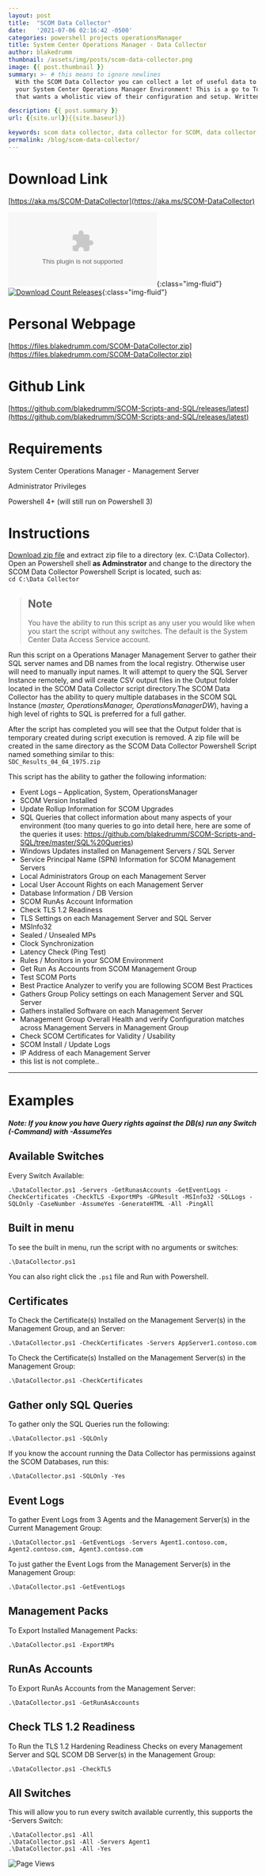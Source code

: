 ```yaml
---
layout: post
title:  "SCOM Data Collector"
date:   '2021-07-06 02:16:42 -0500'
categories: powershell projects operationsManager
title: System Center Operations Manager - Data Collector
author: blakedrumm
thumbnail: /assets/img/posts/scom-data-collector.png
image: {{ post.thumbnail }}
summary: >- # this means to ignore newlines
  With the SCOM Data Collector you can collect a lot of useful data to analyze and troubleshoot
  your System Center Operations Manager Environment! This is a go to Tool for any SCOM Admin 
  that wants a wholistic view of their configuration and setup. Written in Powershell!

description: {{ post.summary }}
url: {{site.url}}{{site.baseurl}}

keywords: scom data collector, data collector for SCOM, data collector script, SDC_Results, scom, Operations Manager Data Collector, Performance Analysis, powershell script for SCOM, powershell script
permalink: /blog/scom-data-collector/
---
```

# Download Link
[https://aka.ms/SCOM-DataCollector](https://aka.ms/SCOM-DataCollector)

[![Download Count Latest](https://img.shields.io/github/downloads/blakedrumm/SCOM-Scripts-and-SQL/latest/SCOM-DataCollector.zip?style=for-the-badge&color=brightgreen)](https://aka.ms/SCOM-DataCollector){:class="img-fluid"} \
[![Download Count Releases](https://img.shields.io/github/downloads/blakedrumm/SCOM-Scripts-and-SQL/total.svg?style=for-the-badge&color=brightgreen)](https://github.com/blakedrumm/SCOM-Scripts-and-SQL/releases){:class="img-fluid"}

# Personal Webpage
[https://files.blakedrumm.com/SCOM-DataCollector.zip](https://files.blakedrumm.com/SCOM-DataCollector.zip)

# Github Link
[https://github.com/blakedrumm/SCOM-Scripts-and-SQL/releases/latest](https://github.com/blakedrumm/SCOM-Scripts-and-SQL/releases/latest)

# Requirements
System Center Operations Manager - Management Server

Administrator Privileges

Powershell 4+ (will still run on Powershell 3)

# Instructions

[Download zip file](https://aka.ms/SCOM-DataCollector) and extract zip file to a directory (ex. C:\Data Collector). Open an Powershell shell __as Adminstrator__ and change to the directory the SCOM Data Collector Powershell Script is located, such as: \
`cd C:\Data Collector`

 >## Note
 >You have the ability to run this script as any user you would like when you start the script without any switches. The default is the System Center Data Access Service account.

Run this script on a Operations Manager Management Server to gather their SQL server names and DB names from the local registry. Otherwise user will need to manually input names. It will attempt to query the SQL Server Instance remotely, and will create CSV output files in the Output folder located in the SCOM Data Collector script directory.The SCOM Data Collector has the ability to query multiple databases in the SCOM SQL Instance (_master, OperationsManager, OperationsManagerDW_), having a high level of rights to SQL is preferred for a full gather.

After the script has completed you will see that the Output folder that is temporary created during script execution is removed. A zip file will be created in the same directory as the SCOM Data Collector Powershell Script named something similar to this: \
`SDC_Results_04_04_1975.zip`

This script has the ability to gather the following information:

 - Event Logs – Application, System, OperationsManager
 - SCOM Version Installed
 - Update Rollup Information for SCOM Upgrades
 - SQL Queries that collect information about many aspects of your environment (too many queries to go into detail here, here are some of the queries it uses: https://github.com/blakedrumm/SCOM-Scripts-and-SQL/tree/master/SQL%20Queries)
 - Windows Updates installed on Management Servers / SQL Server
 - Service Principal Name (SPN) Information for SCOM Management Servers
 - Local Administrators Group on each Management Server
 - Local User Account Rights on each Management Server
 - Database Information / DB Version
 - SCOM RunAs Account Information
 - Check TLS 1.2 Readiness
 - TLS Settings on each Management Server and SQL Server
 - MSInfo32
 - Sealed / Unsealed MPs
 - Clock Synchronization
 - Latency Check (Ping Test)
 - Rules / Monitors in your SCOM Environment
 - Get Run As Accounts from SCOM Management Group
 - Test SCOM Ports
 - Best Practice Analyzer to verify you are following SCOM Best Practices
 - Gathers Group Policy settings on each Management Server and SQL Server
 - Gathers installed Software on each Management Server
 - Management Group Overall Health and verify Configuration matches across Management Servers in Management Group
 - Check SCOM Certificates for Validity / Usability
 - SCOM Install / Update Logs
 - IP Address of each Management Server
 - this list is not complete..

----

# Examples

##### Note: If you know you have Query rights against the DB(s) run any Switch (-Command) with -AssumeYes
 

## Available Switches
Every Switch Available:

    .\DataCollector.ps1 -Servers -GetRunasAccounts -GetEventLogs -CheckCertificates -CheckTLS -ExportMPs -GPResult -MSInfo32 -SQLLogs -SQLOnly -CaseNumber -AssumeYes -GenerateHTML -All -PingAll


## Built in menu

To see the built in menu, run the script with no arguments or switches:

    .\DataCollector.ps1

You can also right click the `.ps1` file and Run with Powershell.



## Certificates

To Check the Certificate(s) Installed on the Management Server(s) in the Management Group, and an Server:

    .\DataCollector.ps1 -CheckCertificates -Servers AppServer1.contoso.com

To Check the Certificate(s) Installed on the Management Server(s) in the Management Group:

    .\DataCollector.ps1 -CheckCertificates


## Gather only SQL Queries

To gather only the SQL Queries run the following:

    .\DataCollector.ps1 -SQLOnly

If you know the account running the Data Collector has permissions against the SCOM Databases, run this:

    .\DataCollector.ps1 -SQLOnly -Yes




## Event Logs

To gather Event Logs from 3 Agents and the Management Server(s) in the Current Management Group:

    .\DataCollector.ps1 -GetEventLogs -Servers Agent1.contoso.com, Agent2.contoso.com, Agent3.contoso.com

To just gather the Event Logs from the Management Server(s) in the Management Group:

    .\DataCollector.ps1 -GetEventLogs





## Management Packs

To Export Installed Management Packs:

    .\DataCollector.ps1 -ExportMPs





## RunAs Accounts

To Export RunAs Accounts from the Management Server:

    .\DataCollector.ps1 -GetRunAsAccounts





## Check TLS 1.2 Readiness

To Run the TLS 1.2 Hardening Readiness Checks on every Management Server and SQL SCOM DB Server(s) in the Management Group:

    .\DataCollector.ps1 -CheckTLS





## All Switches
This will allow you to run every switch available currently, this supports the -Servers Switch:

    .\DataCollector.ps1 -All
    .\DataCollector.ps1 -All -Servers Agent1
    .\DataCollector.ps1 -All -Yes

![Page Views](https://counter.blakedrumm.com/count/tag.svg?url=blakedrumm.com/blog/scom-data-collector/)

<!--
## Welcome to GitHub Pages

You can use the [editor on GitHub](https://github.com/blakedrumm/SCOM-Scripts-and-SQL/edit/master/docs/index.md) to maintain and preview the content for your website in Markdown files.

Whenever you commit to this repository, GitHub Pages will run [Jekyll](https://jekyllrb.com/) to rebuild the pages in your site, from the content in your Markdown files.

### Markdown

Markdown is a lightweight and easy-to-use syntax for styling your writing. It includes conventions for

```markdown
Syntax highlighted code block

# Header 1
## Header 2
### Header 3

- Bulleted
- List

1. Numbered
2. List

**Bold** and _Italic_ and `Code` text

[Link](url) and ![Image](src)
```

For more details see [GitHub Flavored Markdown](https://guides.github.com/features/mastering-markdown/).

### Jekyll Themes

Your Pages site will use the layout and styles from the Jekyll theme you have selected in your [repository settings](https://github.com/blakedrumm/SCOM-Scripts-and-SQL/settings/pages). The name of this theme is saved in the Jekyll `_config.yml` configuration file.

### Support or Contact

Having trouble with Pages? Check out our [documentation](https://docs.github.com/categories/github-pages-basics/) or [contact support](https://support.github.com/contact) and we’ll help you sort it out.
-->
